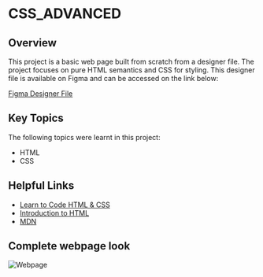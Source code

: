 # CSS_ADVANCED

## Overview

This project is a basic web page built from scratch from a designer file.
The project focuses on pure HTML semantics and CSS for styling.
This designer file is available on Figma and can be accessed on the link below:

[Figma Designer File](https://www.figma.com/file/dyYL6Ku4WG7vsdpwvlcJZC/Homepage?node-id=0%3A1&mode=dev)

## Key Topics

The following topics were learnt in this project:

- HTML
- CSS

## Helpful Links

- [Learn to Code HTML & CSS](https://learn.shayhowe.com/html-css/)
- [Introduction to HTML](https://developer.mozilla.org/en-US/docs/Learn/HTML/Introduction_to_HTML)
- [MDN](https://developer.mozilla.org/en-US/)

## Complete webpage look

![Webpage](image.png)
